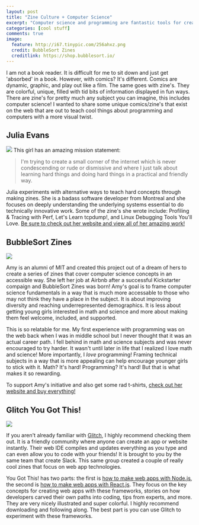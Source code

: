 ```yaml
---
layout: post
title: "Zine Culture + Computer Science"
excerpt: "Computer science and programming are fantastic tools for creativity and building ideas, so why not teach these fundamentals in equally creative ways?"
categories: [cool stuff]
comments: true
image:
  feature: http://i67.tinypic.com/256ahxz.png
  credit: BubbleSort Zines
  creditlink: https://shop.bubblesort.io/
---
```

I am not a book reader. It is difficult for me to sit down and just get 'absorbed' in a book. However, with comics? It's different. Comics are dynamic, graphic, and play out like a film. The same goes with zine's. They are colorful, unique, filled with tid bits of information displayed in fun ways. There are zine's for pretty much any subject you can imagine, this includes computer science! I wanted to share some unique comics/zine's that exist on the web that are out to teach cool things about programming and computers with a more visual twist.

## Julia Evans
![](http://i66.tinypic.com/wjh1md.png)
This girl has an amazing mission statement:
> I'm trying to create a small corner of the internet which is never condescending or rude or dismissive and where I just talk about learning hard things and doing hard things in a practical and friendly way.

Julia experiments with alternative ways to teach hard concepts through making zines. She is a badass software developer from Montreal and she focuses on deeply understanding the underlying systems essential to do technically innovative work. Some of the zine's she wrote include: Profiling & Tracing with Perf, Let's Learn tcpdump!, and Linux Debugging Tools You'll Love. [Be sure to check out her website and view all of her amazing work!](https://jvns.ca/zines/)

## BubbleSort Zines
![](http://i68.tinypic.com/2lxxg28.png)

Amy is an alumni of MIT and created this project out of a dream of hers to create a series of zines that cover computer science concepts in an accessible way. She left her job at Airbnb after a successful Kickstarter compaign and BubbleSort Zines was born! Amy's goal is to frame computer science fundamentals in a way that is much more accessable to those who may not think they have a place in the subject. It is about improving diversity and reaching underrepresented demographics. It is less about getting young girls interested in math and science and more about making them feel welcome, included, and supported.

This is so relatable for me. My first experience with programming was on the web back when I was in middle school but I never thought that it was an actual career path. I fell behind in math and science subjects and was never encouraged to try harder. It wasn't until later in life that I realized I love math and science! More importantly, I *love* programming! Framing technical subjects in a way that is more appealing can help encourage younger girls to stick with it. Math? It's hard! Programming? It's hard! But that is what makes it so rewarding.

To support Amy's initiative and also get some rad t-shirts, [check out her website and buy everything!](https://shop.bubblesort.io/collections/all)

## Glitch You Got This!
![](http://i68.tinypic.com/4kis11.png)

If you aren't already familiar with [Glitch](https://glitch.com/), I highly recommend checking them out. It is a friendly community where anyone can create an app or website instantly. Their web IDE compiles and updates everything as you type and can even allow you to code with your friends! It is brought to you by the same team that create Slack. This same group created a couple of really cool zines that focus on web app technologies.

You Got This! has two parts: the first is [how to make web apps with Node.js](https://glitch.com/you-got-this), the second is [how to make web apps with React.js](https://glitch.com/you-got-this/2). They focus on the key concepts for creating web apps with these frameworks, stories on how developers carved their own paths into coding, tips from experts, and more. They are very nicely illustrated and super colorful. I highly recommend downloading and following along. The best part is you can use Glitch to experiment with these frameworks. 
